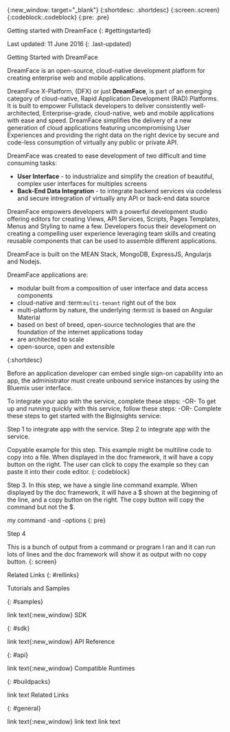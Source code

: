 {:new_window: target="_blank"} 
{:shortdesc: .shortdesc} 
{:screen:.screen} 
{:codeblock:.codeblock} 
{:pre: .pre}

Getting started with DreamFace
{: #gettingstarted}

Last updated: 11 June 2016 
{: .last-updated}

Getting Started with DreamFace

DreamFace is an open-source, cloud-native development platform for creating enterprise web and mobile applications.

DreamFace X-Platform, (DFX) or just **DreamFace**, is part of an emerging category of cloud-native, Rapid Application
Development (RAD) Platforms. It is built to empower Fullstack developers to deliver consistently well-architected,
Enterprise-grade, cloud-native,  web and mobile applications with ease and speed. DreamFace simplifies the delivery of
a new generation of cloud applications featuring uncompromising User Experiences and providing the right data on the right
device by secure and code-less consumption of virtually any public or private API.

DreamFace was created to ease development of two difficult and time consuming tasks:

* **User Interface** - to industrialize and simplify the creation of beautiful, complex user interfaces for multiples screens
* **Back-End Data Integration** - to integrate backend services via codeless and secure intregration of virtually any API or back-end data source

DreamFace empowers developers with a powerful development studio offering editors for creating Views, API Services, Scripts,
Pages Templates, Menus and Styling to name a few. Developers focus their development on creating a compelling user experience
leveraging team skills and creating reusable components that can be used to assemble different applications.

DreamFace is built on the MEAN Stack, MongoDB, ExpressJS, Angularjs and Nodejs.

DreamFace applications are:

* modular built from a composition of user interface and data access components
* cloud-native and :term:`multi-tenant` right out of the box
* multi-platform by nature, the underlying :term:`UI` is based on Angular Material
* based on best of breed, open-source technologies that are the foundation of the internet applications today
* are architected to scale
* open-source, open and extensible

{:shortdesc}

Before an application developer can embed single sign-on capability into an app, the administrator must create unbound service instances by using the Bluemix user interface.

To integrate your app with the service, complete these steps: -OR- To get up and running quickly with this service, follow these steps: -OR- Complete these steps to get started with the BigInsights service:

Step 1 to integrate app with the service.
Step 2 to integrate app with the service.

Copyable example for this step. 
This example might be multiline code
to copy into a file. 
When displayed in the doc framework, 
it will have a copy button on the right.
The user can click to copy the example 
so they can paste it into their code editor.
{: codeblock}

Step 3. In this step, we have a single line command example. When displayed by the doc framework, it will have a $ shown at the beginning of the line, and a copy button on the right. The copy button will copy the command but not the $.

my command -and -options
{: pre}

Step 4

This is a bunch of output from
    a command or program I ran
        and it can run lots of lines
        and the doc framework will show it as 
        output with no copy button.
{: screen}

Related Links
{: #rellinks}

Tutorials and Samples

{: #samples}

link text{:new_window}
SDK

{: #sdk}

link text{:new_window}
API Reference

{: #api}

link text{:new_window}
Compatible Runtimes

{: #buildpacks}

link text
Related Links

{: #general}

link text{:new_window}
link text
link text

